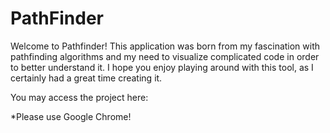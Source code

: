 # PathFinder
Welcome to Pathfinder! This application was born from my fascination with pathfinding algorithms and my need to visualize complicated code in order to better understand it. I hope you enjoy playing around with this tool, as I certainly had a great time creating it.

You may access the project here: 

*Please use Google Chrome!
